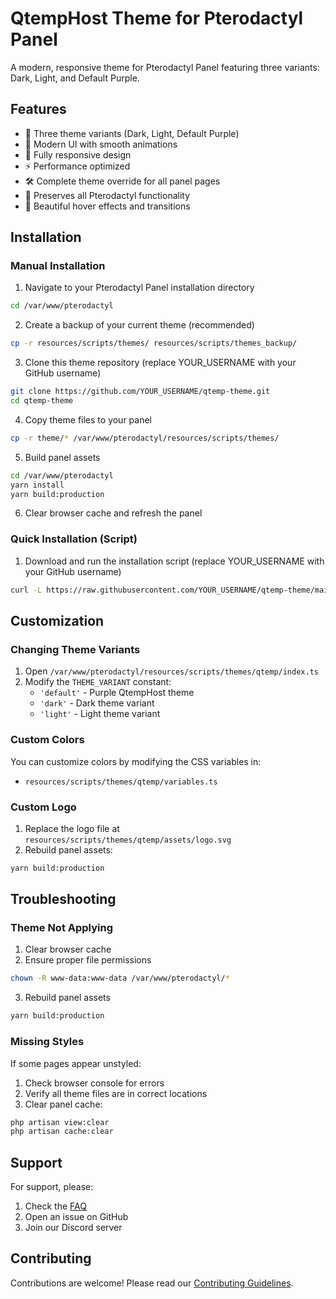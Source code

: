# QtempHost Theme for Pterodactyl Panel

A modern, responsive theme for Pterodactyl Panel featuring three variants: Dark, Light, and Default Purple.

## Features

- 🎨 Three theme variants (Dark, Light, Default Purple)
- 🎯 Modern UI with smooth animations
- 📱 Fully responsive design
- ⚡ Performance optimized
- 🛠️ Complete theme override for all panel pages
- 🔄 Preserves all Pterodactyl functionality
- 🎉 Beautiful hover effects and transitions

## Installation

### Manual Installation

1. Navigate to your Pterodactyl Panel installation directory
```bash
cd /var/www/pterodactyl
```

2. Create a backup of your current theme (recommended)
```bash
cp -r resources/scripts/themes/ resources/scripts/themes_backup/
```

3. Clone this theme repository (replace YOUR_USERNAME with your GitHub username)
```bash
git clone https://github.com/YOUR_USERNAME/qtemp-theme.git
cd qtemp-theme
```

4. Copy theme files to your panel
```bash
cp -r theme/* /var/www/pterodactyl/resources/scripts/themes/
```

5. Build panel assets
```bash
cd /var/www/pterodactyl
yarn install
yarn build:production
```

6. Clear browser cache and refresh the panel

### Quick Installation (Script)

1. Download and run the installation script (replace YOUR_USERNAME with your GitHub username)
```bash
curl -L https://raw.githubusercontent.com/YOUR_USERNAME/qtemp-theme/main/install.sh | bash
```

## Customization

### Changing Theme Variants

1. Open `/var/www/pterodactyl/resources/scripts/themes/qtemp/index.ts`
2. Modify the `THEME_VARIANT` constant:
   - `'default'` - Purple QtempHost theme
   - `'dark'` - Dark theme variant
   - `'light'` - Light theme variant

### Custom Colors

You can customize colors by modifying the CSS variables in:
- `resources/scripts/themes/qtemp/variables.ts`

### Custom Logo

1. Replace the logo file at `resources/scripts/themes/qtemp/assets/logo.svg`
2. Rebuild panel assets:
```bash
yarn build:production
```

## Troubleshooting

### Theme Not Applying

1. Clear browser cache
2. Ensure proper file permissions
```bash
chown -R www-data:www-data /var/www/pterodactyl/*
```
3. Rebuild panel assets
```bash
yarn build:production
```

### Missing Styles

If some pages appear unstyled:
1. Check browser console for errors
2. Verify all theme files are in correct locations
3. Clear panel cache:
```bash
php artisan view:clear
php artisan cache:clear
```

## Support

For support, please:
1. Check the [FAQ](docs/FAQ.md)
2. Open an issue on GitHub
3. Join our Discord server

## Contributing

Contributions are welcome! Please read our [Contributing Guidelines](CONTRIBUTING.md). 